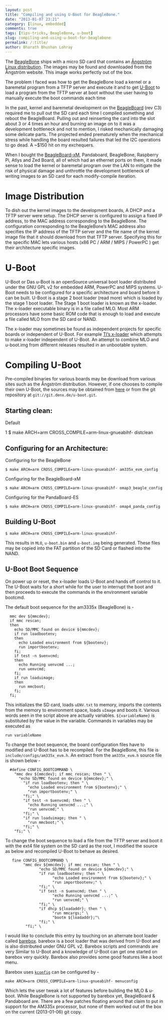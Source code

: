 ```yaml
---
layout: post
title: "Compiling and using U-Boot for BeagleBone."
date: "2013-01-07 23:21"
category: [linux, embedded]
comments: true
tags: [tips-tricks, BeagleBone, u-boot]
slug: compiling-and-using-u-boot-for-beaglebone
permalink: /:title/
author: Bharath Bhushan Lohray
---
```


The [BeagleBone]( https://web.archive.org/web/20140209172705/http://beagleboard.org/bone) ships with a micro SD card that contains an [Ångström Linux distribution](http://www.angstrom-distribution.org/). The images may be found and downloaded from the Ångström website. This image works perfectly out of the box.

The problem I faced was how to get the BeagleBone load a kernel or a baremetal program from a TFTP server and execute it and to get [U-Boot](https://web.archive.org/web/20140209172705/http://www.denx.de/wiki/U-Boot/WebHome) to load a  program from the TFTP server at boot without the user having to manually execute the boot commands each time


In the past, kernel and baremetal development on the [BeagleBoard](https://web.archive.org/web/20140209172705/http://beagleboard.org/hardware) (rev C3) required me to pull out the SD card each time I compiled something and reboot the BeagleBoard. Pulling out and reinserting the card into the slot about 3 or 4 times an hour and burning an image on to it was a development bottleneck and not to mention, I risked mechanically damaging some delicate parts. The projected ended prematurely when the mechanical stress while handling the board resulted failures that led the I2C operations to go dead. A ~$150 hit on my exchequers.

When I bought the [BeagleBoard-xM](https://web.archive.org/web/20140209172705/http://beagleboard.org/hardware-xm), Pandaboard, BeagleBone, Raspberry Pi, Atlys and Zed Board, all of which had an ethernet ports on them, it made sense to load the kernel or baremetal program over the LAN to mitigate the risk of physical damage and unthrottle the development bottleneck of writing images to an SD card for each modify-compile iteration.

Image Distribution
==================

To dish out the kernel images to the development boards, A DHCP and a TFTP server were setup. The DHCP server is configured to assign a fixed IP address, to the MAC address corresponding to the BeagleBone. The configuration corresponding to the BeagleBone’s MAC address also specifies the IP address of the TFTP server and the file name of the kernel image file that it should download from that TFTP server. Specifying this for the specific MAC lets various hosts (x86 PC / ARM / MIPS / PowerPC ) get their architecture specific images.

U-Boot
======

U-Boot or Das u-Boot is an openSource universal boot loader distributed under the GNU GPL v2 for embedded ARM, PowerPC and MIPS systems. U-Boot needs to be configured  for a specific architecture and board before it can be built. U-Boot is a stage 2 boot loader (read more) which is loaded by the stage 1 boot loader. The Stage 1 boot loader is known as the x-loader. The x-loader executable binary is in a file called MLO. Most ARM processors have some basic ROM code that is enough to load and execute a file called MLO from the SD card or NAND.

The x-loader may sometimes be found as independent projects for specific boards or independent of U-Boot. For example [TI’s x-loader](http://gitorious.org/x-load-omap3) which attempts to make x-loader independent of U-Boot. An attempt to combine MLO and u-boot.img from different releases resulted in an unbootable system.

Compiling U-Boot
================

Pre-compiled binaries for various boards may be download from various sites such as the Ångström distribution. However, if one chooses to compile their own U-Boot, the sources may be obtained from [here](ftp://ftp.denx.de/pub/u-boot/) or from the git repository at `git://git.denx.de/u-boot.git`.

## Starting clean:

Default

1
$ make ARCH=arm CROSS_COMPILE=arm-linux-gnueabihf- distclean


## Configuring for an Architecture:

Configuring for the BeagleBone

```
$ make ARCH=arm CROSS_COMPILE=arm-linux-gnueabihf- am335x_evm_config
```

Configuring for the BeagleBoard-xM

```
$ make ARCH=arm CROSS_COMPILE=arm-linux-gnueabihf- omap3_beagle_config
```


Configuring for the PandaBoard-ES

```
$ make ARCH=arm CROSS_COMPILE=arm-linux-gnueabihf- omap4_panda_config
```

## Building U-Boot

```
$ make ARCH=arm CROSS_COMPILE=arm-linux-gnueabihf-
```


This results in `MLO`, `u-boot.bin` and `u-boot.img` being generated. These files may be copied into the FAT partition of the SD Card or flashed into the NAND.

## U-Boot Boot Sequence

On power up or reset, the x-loader loads U-Boot and hands off control to it. The U-Boot waits for a short while for the user to interrupt the boot and then proceeds to execute the commands in the environment variable bootcmd.

The default boot sequence for the am3335x (BeagleBone) is -


```
  mmc dev ${mmcdev};
  if mmc rescan;
  then
    echo SD/MMC found on device ${mmcdev};
    if run loadbootenv;
    then
      echo Loaded environment from ${bootenv};
      run importbootenv;
    fi;
    if test -n $uenvcmd;
    then
      echo Running uenvcmd ...;
      run uenvcmd;
    fi;
    if run loaduimage;
    then
      run mmcboot;
    fi;
  fi;  
```


This initializes the SD card, loads `uENV.txt` to memory, imports the contents from the memory to environment space, loads `uImage` and boots it. Various words seen in the script above are actually variables. `${variableName}` is substituted by the value in the variable. Commands in variables may be executed as


```
run variableName
```

To change the boot sequence, the board configuration files have to modified and U-Boot has to be recompiled. For the BeagleBone, this file is `include/configs/am335x_evm.h`. An extract from the `am335x_evm.h` source file is shown below -

```
  #define CONFIG_BOOTCOMMAND \
    "mmc dev ${mmcdev}; if mmc rescan; then " \
      "echo SD/MMC found on device ${mmcdev};" \
        "if run loadbootenv; then " \
          "echo Loaded environment from ${bootenv};" \
          "run importbootenv;" \
        "fi;" \
        "if test -n $uenvcmd; then " \
          "echo Running uenvcmd ...;" \
          "run uenvcmd;" \
        "fi;" \
        "if run loaduimage; then " \
          "run mmcboot;" \
        "fi;" \
    "fi;" \
```

To change the boot sequence to load a file from the TFTP server and boot it with the ext4 file system on the SD card as the root, I modified the source as below and recompiled U-Boot to behave as desired.

```
   fine CONFIG_BOOTCOMMAND \
        "mmc dev ${mmcdev}; if mmc rescan; then " \
               "echo SD/MMC found on device ${mmcdev};" \
               "if run loadbootenv; then " \
                     "echo Loaded environment from ${bootenv};" \
                     "run importbootenv;" \
               "fi;" \
               "if test -n $uenvcmd; then " \
                     "echo Running uenvcmd ...;" \
                     "run uenvcmd;" \
               "fi;" \
               "if dhcp ${loadaddr}; then " \
                     "run mmcargs;" \
                     "bootm ${loadaddr};"\
               "fi;" \
         "fi;" \
```

I would like to conclude this entry by touching on an alternate boot loader called [barebox](http://barebox.org/). barebox is a boot loader that was derived from U-Boot and is also distributed under GNU GPL v2. Barebox scripts and commands are very Similar to U-Boot and a knowledge of U-Boot can get one started on barebox very quickly. Barebox also provides some good features like a boot menu.

Barebox uses [`kconfig`](/http://en.wikipedia.org/wiki/Menuconfig) can be configured by -

```
make ARCH=arm CROSS_COMPILE=arm-linux-gnueabihf- menuconfig
```

Which lets the user tweak a lot of features before building the MLO & u-boot. While BeagleBone is not supported by barebox yet, BeagleBoard & Pandaboard are. There are a  few patches floating around that claim to put in support for the AM335x processor, but none of them worked out of the box on the current (2013-01-06) git copy.
